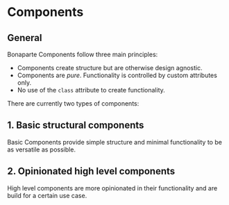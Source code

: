 # Components

## General


Bonaparte Components follow three main principles:

- Components create structure but are otherwise design agnostic.
- Components are _pure_. Functionality is controlled by custom attributes only.
- No use of the `class` attribute to create functionality.


There are currently two types of components:

## 1. Basic structural components
Basic Components provide simple structure and minimal functionality to be as versatile as possible.

## 2. Opinionated high level components
High level components are more opinionated in their functionality and are build for a certain use case.